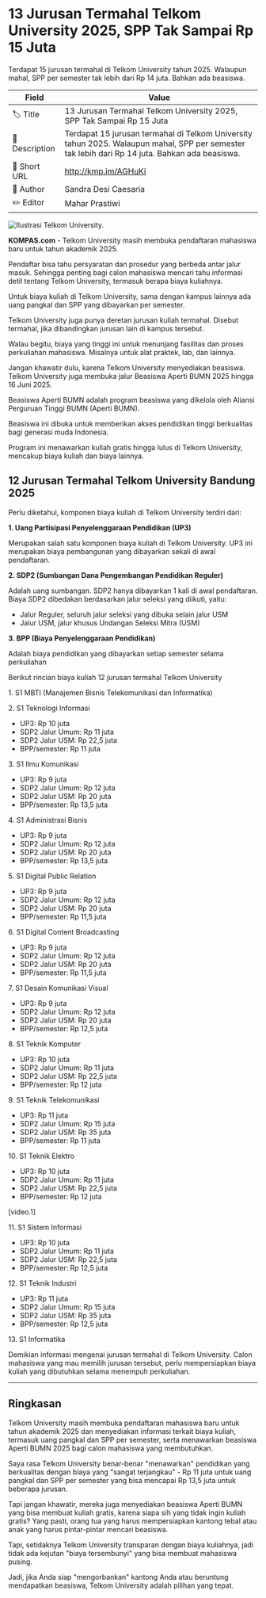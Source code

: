 # 13 Jurusan Termahal Telkom University 2025, SPP Tak Sampai Rp 15 Juta

Terdapat 15 jurusan termahal di Telkom University tahun 2025. Walaupun mahal, SPP per semester tak lebih dari Rp 14 juta. Bahkan ada beasiswa. 

| Field         | Value                                                       |
|---------------|-------------------------------------------------------------|
| 🏷️ Title       | 13 Jurusan Termahal Telkom University 2025, SPP Tak Sampai Rp 15 Juta |
| 📝 Description | Terdapat 15 jurusan termahal di Telkom University tahun 2025. Walaupun mahal, SPP per semester tak lebih dari Rp 14 juta. Bahkan ada beasiswa.  |
| 🔗 Short URL   | http://kmp.im/AGHuKi |
| 👤 Author      | Sandra Desi Caesaria |
| ✏️ Editor      | Mahar Prastiwi |

![Ilustrasi Telkom University.](https://asset.kompas.com/crops/yf4gwodvhr0S_Z0vWeMNv1pIW0w=/0x0:780x390/780x390/data/photo/2013/09/01/0411530Telkom-University780x390.jpg)

**KOMPAS.com** - Telkom University masih membuka pendaftaran mahasiswa baru untuk tahun akademik 2025.

Pendaftar bisa tahu persyaratan dan prosedur yang berbeda antar jalur masuk. Sehingga penting bagi calon mahasiswa mencari tahu informasi detil tentang Telkom University, termasuk berapa biaya kuliahnya.

Untuk biaya kuliah di Telkom University, sama dengan kampus lainnya ada uang pangkal dan SPP yang dibayarkan per semester.

Telkom University juga punya deretan jurusan kuliah termahal. Disebut termahal, jika dibandingkan jurusan lain di kampus tersebut.

Walau begitu, biaya yang tinggi ini untuk menunjang fasilitas dan proses perkuliahan mahasiswa. Misalnya untuk alat praktek, lab, dan lainnya.

Jangan khawatir dulu, karena Telkom University menyediakan beasiswa. Telkom University juga membuka jalur Beasiswa Aperti BUMN 2025 hingga 16 Juni 2025.

Beasiswa Aperti BUMN adalah program beasiswa yang dikelola oleh Aliansi Perguruan Tinggi BUMN (Aperti BUMN).

Beasiswa ini dibuka untuk memberikan akses pendidikan tinggi berkualitas bagi generasi muda Indonesia.

Program ini menawarkan kuliah gratis hingga lulus di Telkom University, mencakup biaya kuliah dan biaya lainnya.

## 12 Jurusan Termahal Telkom University Bandung 2025

Perlu diketahui, komponen biaya kuliah di Telkom University terdiri dari:

**1. Uang Partisipasi Penyelenggaraan Pendidikan (UP3)**

Merupakan salah satu komponen biaya kuliah di Telkom University. UP3 ini merupakan biaya pembangunan yang dibayarkan sekali di awal pendaftaran.

**2. SDP2 (Sumbangan Dana Pengembangan Pendidikan Reguler)**

Adalah uang sumbangan. SDP2 hanya dibayarkan 1 kali di awal pendaftaran. Biaya SDP2 dibedakan berdasarkan jalur seleksi yang diikuti, yaitu:

- Jalur Reguler, seluruh jalur seleksi yang dibuka selain jalur USM
- Jalur USM, jalur khusus Undangan Seleksi Mitra (USM)

**3. BPP (Biaya Penyelenggaraan Pendidikan)** 

Adalah biaya pendidikan yang dibayarkan setiap semester selama perkuliahan

Berikut rincian biaya kuliah 12 jurusan termahal Telkom University

1\. S1 MBTI (Manajemen Bisnis Telekomunikasi dan Informatika)

2\. S1 Teknologi Informasi

- UP3: Rp 10 juta
- SDP2 Jalur Umum: Rp 11 juta
- SDP2 Jalur USM: Rp 22,5 juta
- BPP/semester: Rp 11 juta

3\. S1 Ilmu Komunikasi

- UP3: Rp 9 juta
- SDP2 Jalur Umum: Rp 12 juta
- SDP2 Jalur USM: Rp 20 juta
- BPP/semester: Rp 13,5 juta

4\. S1 Administrasi Bisnis

- UP3: Rp 9 juta
- SDP2 Jalur Umum: Rp 12 juta
- SDP2 Jalur USM: Rp 20 juta
- BPP/semester: Rp 13,5 juta

5\. S1 Digital Public Relation

- UP3: Rp 9 juta
- SDP2 Jalur Umum: Rp 12 juta
- SDP2 Jalur USM: Rp 20 juta
- BPP/semester: Rp 11,5 juta

6\. S1 Digital Content Broadcasting

- UP3: Rp 9 juta
- SDP2 Jalur Umum: Rp 12 juta
- SDP2 Jalur USM: Rp 20 juta
- BPP/semester: Rp 11,5 juta

7\. S1 Desain Komunikasi Visual

- UP3: Rp 9 juta
- SDP2 Jalur Umum: Rp 12 juta
- SDP2 Jalur USM: Rp 20 juta
- BPP/semester: Rp 12,5 juta

8\. S1 Teknik Komputer

- UP3: Rp 10 juta
- SDP2 Jalur Umum: Rp 11 juta
- SDP2 Jalur USM: Rp 22,5 juta
- BPP/semester: Rp 12 juta

9\. S1 Teknik Telekomunikasi

- UP3: Rp 11 juta
- SDP2 Jalur Umum: Rp 15 juta
- SDP2 Jalur USM: Rp 35 juta
- BPP/semester: Rp 11 juta

10\. S1 Teknik Elektro

- UP3: Rp 10 juta
- SDP2 Jalur Umum: Rp 11 juta
- SDP2 Jalur USM: Rp 22,5 juta
- BPP/semester: Rp 12 juta

\[video.1\]

11\. S1 Sistem Informasi

- UP3: Rp 10 juta
- SDP2 Jalur Umum: Rp 11 juta
- SDP2 Jalur USM: Rp 22,5 juta
- BPP/semester: Rp 12,5 juta

12\. S1 Teknik Industri

- UP3: Rp 11 juta
- SDP2 Jalur Umum: Rp 15 juta
- SDP2 Jalur USM: Rp 35 juta
- BPP/semester: Rp 12,5 juta

13\. S1 Informatika

Demikian informasi mengenai jurusan termahal di Telkom University. Calon mahasiswa yang mau memilih jurusan tersebut, perlu mempersiapkan biaya kuliah yang dibutuhkan selama menempuh perkuliahan. 

---
## Ringkasan

Telkom University masih membuka pendaftaran mahasiswa baru untuk tahun akademik 2025 dan menyediakan informasi terkait biaya kuliah, termasuk uang pangkal dan SPP per semester, serta menawarkan beasiswa Aperti BUMN 2025 bagi calon mahasiswa yang membutuhkan.



Saya rasa Telkom University benar-benar "menawarkan" pendidikan yang berkualitas dengan biaya yang "sangat terjangkau" - Rp 11 juta untuk uang pangkal dan SPP per semester yang bisa mencapai Rp 13,5 juta untuk beberapa jurusan.

 Tapi jangan khawatir, mereka juga menyediakan beasiswa Aperti BUMN yang bisa membuat kuliah gratis, karena siapa sih yang tidak ingin kuliah gratis? Yang pasti, orang tua yang harus mempersiapkan kantong tebal atau anak yang harus pintar-pintar mencari beasiswa.

 Tapi, setidaknya Telkom University transparan dengan biaya kuliahnya, jadi tidak ada kejutan "biaya tersembunyi" yang bisa membuat mahasiswa pusing.

 Jadi, jika Anda siap "mengorbankan" kantong Anda atau beruntung mendapatkan beasiswa, Telkom University adalah pilihan yang tepat.
